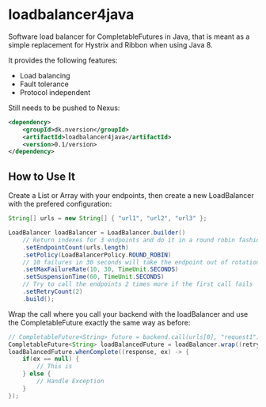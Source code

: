 # loadbalancer4java
Software load balancer for CompletableFutures in Java, that is meant as a simple replacement for Hystrix and Ribbon when using Java 8.

It provides the following features:

* Load balancing
* Fault tolerance
* Protocol independent

Still needs to be pushed to Nexus:
```xml
<dependency>
    <groupId>dk.nversion</groupId>
    <artifactId>loadbalancer4java</artifactId>
    <version>0.1/version>
</dependency>
```
## How to Use It

Create a List or Array with your endpoints, then create a new LoadBalancer with the prefered configuration:
```java
String[] urls = new String[] { "url1", "url2", "url3" };

LoadBalancer loadBalancer = LoadBalancer.builder()
    // Return indexes for 3 endpoints and do it in a round robin fashion
    .setEndpointCount(urls.length)
    .setPolicy(LoadBalancerPolicy.ROUND_ROBIN)
    // 10 failures in 30 seconds will take the endpoint out of rotation for 60 seconds
    .setMaxFailureRate(10, 30, TimeUnit.SECONDS)
    .setSuspensionTime(60, TimeUnit.SECONDS)
    // Try to call the endpoints 2 times more if the first call fails
    .setRetryCount(2)
    .build();
```

Wrap the call where you call your backend with the loadBalancer and use the CompletableFuture exactly the same way as before:
```java
// CompletableFuture<String> future = backend.call(urls[0], "request1");
CompletableFuture<String> loadBalancedFuture = loadBalancer.wrap((retryCount, index) -> backend.call(urls[index], "request1"));
loadBalancedFuture.whenComplete((response, ex) -> {
    if(ex == null) {
        // This is
    } else {
        // Handle Exception
    }
});
```
